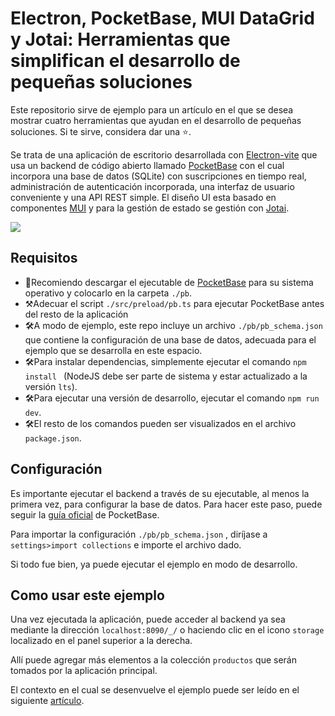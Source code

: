 # Electron, PocketBase, MUI DataGrid y Jotai: Herramientas que simplifican el desarrollo de pequeñas soluciones

Este repositorio sirve de ejemplo para un artículo en el que se desea mostrar cuatro herramientas que ayudan en el desarrollo de pequeñas soluciones. Si te sirve, considera dar una ⭐. 

Se trata de una aplicación de escritorio desarrollada con [Electron-vite](https://electron-vite.org/) que usa un backend de código abierto llamado [PocketBase](https://pocketbase.io/) con el cual incorpora una base de datos (SQLite) con suscripciones en tiempo real, administración de autenticación incorporada, una interfaz de usuario conveniente y una API REST simple. El diseño UI esta basado en componentes [MUI](https://mui.com/) y para la gestión de estado se gestión con [Jotai](https://jotai.org/).

![](https://miro.medium.com/v2/resize:fit:720/format:webp/1*RUTaZ3tUO-Qo4SSTuDZN2A.gif)

## Requisitos

- 🔨Recomiendo descargar el ejecutable de [PocketBase](https://pocketbase.io/) para su sistema operativo y colocarlo en la carpeta `./pb`. 
- ⚒️Adecuar el script `./src/preload/pb.ts` para ejecutar PocketBase antes del resto de la aplicación
- 🛠️A modo de ejemplo, este repo incluye un archivo `./pb/pb_schema.json` que contiene la configuración de una base de datos, adecuada para el ejemplo que se desarrolla en este espacio. 
- 🛠️Para instalar dependencias, simplemente ejecutar el comando `npm install ` (NodeJS debe ser parte de sistema y estar actualizado a la versión `lts`).
- 🛠️Para ejecutar una versión de desarrollo, ejecutar el comando `npm run dev`.
- 🛠️El resto de los comandos pueden ser visualizados en el archivo `package.json`. 

## Configuración

Es importante ejecutar el backend a través de su ejecutable, al menos la primera vez, para configurar la base de datos. Para hacer este paso, puede seguir la [guía oficial](https://pocketbase.io/docs/) de PocketBase.

Para importar la configuración `./pb/pb_schema.json` , diríjase a `settings>import collections` e importe el archivo dado.

Si todo fue bien, ya puede ejecutar el ejemplo en modo de desarrollo.

## Como usar este ejemplo

Una vez ejecutada la aplicación, puede acceder al backend ya sea mediante la dirección `localhost:8090/_/` o haciendo clic en el icono `storage` localizado en el panel superior a la derecha. 

Allí puede agregar más elementos a la colección `productos` que serán tomados por la aplicación principal. 

El contexto en el cual se desenvuelve el ejemplo puede ser leído en el siguiente [artículo](https://medium.com/@joackob/electron-pocketbase-mui-datagrid-y-jotai-herramientas-para-pequeñas-soluciones-3a84bf0f9791). 
